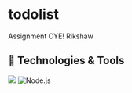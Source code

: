 # todolist
Assignment OYE! Rikshaw

## 🔧 Technologies & Tools

![](https://img.shields.io/badge/Tools-PostgreSQL-informational?style=flat&logo=postgresql&logoColor=white&color=2bbc8a)
![Node.js](https://img.shields.io/badge/-Node.js-333333?style=flat&logo=node.js)


